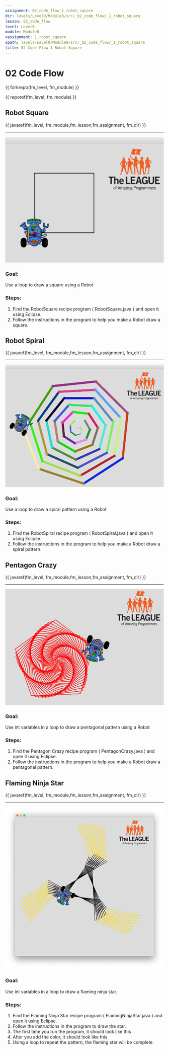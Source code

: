 ```yaml
---
assignment: 02_code_flow_1_robot_square
dir: levels/Level0/Module0/src/_02_code_flow/_1_robot_square
lesson: 02_code_flow
level: Level0
module: Module0
oassignment: 1_robot_square
opath: levels/Level0/Module0/src/_02_code_flow/_1_robot_square
title: 02 Code Flow 1 Robot Square
---
```

# 02 Code Flow

{{ forkrepo(fm_level, fm_module) }}

{{ reporef(fm_level, fm_module) }}






## Robot Square

{{ javaref(fm_level, fm_module,fm_lesson,fm_assignment, fm_dir) }}


<hr/>
<img alt="square image" src="./robotSquare.png"/>

### Goal:

Use a loop to draw a square using a Robot

### Steps:

1. Find the RobotSquare recipe program ( RobotSquare.java ) and open it using Eclipse.
2. Follow the instructions in the program to help you make a Robot draw a square.




## Robot Spiral

{{ javaref(fm_level, fm_module,fm_lesson,fm_assignment, fm_dir) }}


<hr/>
<img alt="spiral image" src="./spiral.png"/>

### Goal:

Use a loop to draw a spiral pattern using a Robot

### Steps:

1. Find the RobotSpiral recipe program ( RobotSpiral.java ) and open it using Eclipse.
2. Follow the instructions in the program to help you make a Robot draw a spiral pattern.




## Pentagon Crazy

{{ javaref(fm_level, fm_module,fm_lesson,fm_assignment, fm_dir) }}


<hr/>
<img alt="pentagon image" src="./pentagonCrazy.png"/>

### Goal:

Use int variables in a loop to draw a pentagonal pattern using a Robot

### Steps:

1. Find the Pentagon Crazy recipe program ( PentagonCrazy.java ) and open it using Eclipse.
2. Follow the instructions in the program to help you make a Robot draw a pentagonal pattern.




## Flaming Ninja Star

{{ javaref(fm_level, fm_module,fm_lesson,fm_assignment, fm_dir) }}


<hr/>
<img alt="Flaming Ninja Star image" src="./flamingNinja3.png"/>

### Goal:

Use int variables in a loop to draw a flaming ninja star.

### Steps:

1. Find the Flaming Ninja Star recipe program ( FlamingNinjaStar.java ) and open it using Eclipse.
2. Follow the instructions in the program to draw the star.
3. The first time you run the program, it should look like this
4. After you add the color, it should look like this
5. Using a loop to repeat the pattern, the flaming star will be complete.


